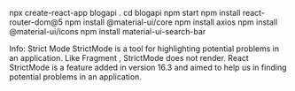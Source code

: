 npx create-react-app blogapi .
cd blogapi
npm start
npm install react-router-dom@5
npm install @material-ui/core
npm install axios
npm install @material-ui/icons
npm install material-ui-search-bar

Info:
Strict Mode
StrictMode is a tool for highlighting potential problems in an application. Like Fragment , StrictMode does not render. React StrictMode is a feature added in version 16.3 and aimed to help us in finding potential problems in an application.
